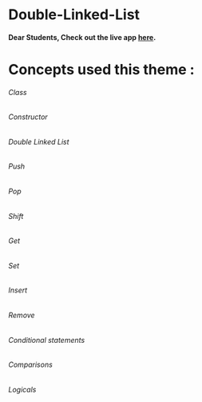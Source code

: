 # Double-Linked-List

#### Dear Students, Check out the live app [here](https://kdeepika-brs.github.io/Double-Linked-List/).

# Concepts used this theme :
###### Class
###### Constructor
###### Double Linked List
###### Push
###### Pop
###### Shift
###### Get 
###### Set
###### Insert
###### Remove
###### Conditional statements
###### Comparisons
###### Logicals
